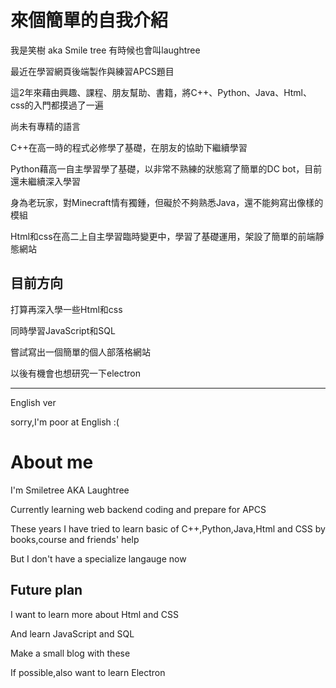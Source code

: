 <h1>來個簡單的自我介紹</h1>
  <p>我是笑樹 aka Smile tree 有時候也會叫laughtree</p>
  <p>最近在學習網頁後端製作與練習APCS題目</p>
  <p>這2年來藉由興趣、課程、朋友幫助、書籍，將C++、Python、Java、Html、css的入門都摸過了一遍</p>
  <p>尚未有專精的語言</p>
  <p>C++在高一時的程式必修學了基礎，在朋友的協助下繼續學習</p>
  <p>Python藉高一自主學習學了基礎，以非常不熟練的狀態寫了簡單的DC bot，目前還未繼續深入學習</p>
  <p>身為老玩家，對Minecraft情有獨鍾，但礙於不夠熟悉Java，還不能夠寫出像樣的模組</p>
  <p>Html和css在高二上自主學習臨時變更中，學習了基礎運用，架設了簡單的前端靜態網站</p>
  
  <h2>目前方向</h2>
  <p>打算再深入學一些Html和css</p>
  <p>同時學習JavaScript和SQL</p>
  <p>嘗試寫出一個簡單的個人部落格網站</p>
  <p>以後有機會也想研究一下electron</p>
  <HR style="border:3 double black" WIDTH=100% SIZE=10 NOSHADE> </HR>
<p>English ver</p>
<p>sorry,I'm poor at English :( </p>
<h1>About me</h1>
  <p>I'm Smiletree AKA Laughtree</p>
  <p>Currently learning web backend coding and prepare for APCS</p>
  <p>These years I have tried to learn basic of C++,Python,Java,Html and CSS by books,course and friends' help</p>
  <p>But I don't have a specialize langauge now</p>
  <h2>Future plan</h2>
  <p>I want to learn more about Html and CSS</p>
  <p>And learn JavaScript and SQL</p>
  <p>Make a small blog with these</p>
  <p>If possible,also want to learn Electron</p>
